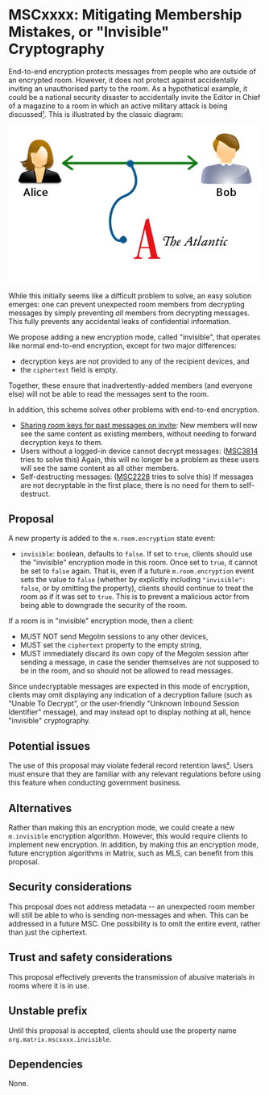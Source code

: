 # MSCxxxx: Mitigating Membership Mistakes, or "Invisible" Cryptography

End-to-end encryption protects messages from people who are outside of an
encrypted room.  However, it does not protect against accidentally inviting an
unauthorised party to the room.  As a hypothetical example, it could be a
national security disaster to accidentally invite the Editor in Chief of a
magazine to a room in which an active military attack is being
discussed[¹](https://www.theatlantic.com/politics/archive/2025/03/trump-administration-accidentally-texted-me-its-war-plans/682151/).
This is illustrated by the classic diagram:

![](images/alice-bob-the-atlantic.png)

While this initially seems like a difficult problem to solve, an easy solution
emerges: one can prevent unexpected room members from decrypting messages by
simply preventing *all* members from decrypting messages.  This fully prevents
any accidental leaks of confidential information.

We propose adding a new encryption mode, called "invisible", that operates like
normal end-to-end encryption, except for two major differences:

- decryption keys are not provided to any of the recipient devices, and
- the `ciphertext` field is empty.

Together, these ensure that inadvertently-added members (and everyone else) will
not be able to read the messages sent to the room.

In addition, this scheme solves other problems with end-to-end encryption.

- [Sharing room keys for past messages on
  invite](https://github.com/element-hq/element-meta/issues/39): New members
  will now see the same content as existing members, without needing to forward
  decryption keys to them.
- Users without a logged-in device cannot decrypt messages:
  ([MSC3814](https://github.com/matrix-org/matrix-spec-proposals/pull/3814)
  tries to solve this) Again, this will no longer be a problem as these users
  will see the same content as all other members.
- Self-destructing messages:
  ([MSC2228](https://github.com/matrix-org/matrix-spec-proposals/pull/2228/files)
  tries to solve this) If messages are not decryptable in the first place, there
  is no need for them to self-destruct.

## Proposal

A new property is added to the `m.room.encryption` state event:

- `invisible`: boolean, defaults to `false`.  If set to `true`, clients should
  use the "invisible" encryption mode in this room.  Once set to `true`, it
  cannot be set to `false` again.  That is, even if a future `m.room.encryption`
  event sets the value to `false` (whether by explicitly including `"invisible":
  false`, or by omitting the property), clients should continue to treat the
  room as if it was set to `true`.  This is to prevent a malicious actor from
  being able to downgrade the security of the room.

If a room is in "invisible" encryption mode, then a client:

- MUST NOT send Megolm sessions to any other devices,
- MUST set the `ciphertext` property to the empty string,
- MUST immediately discard its own copy of the Megolm session after sending a
  message, in case the sender themselves are not supposed to be in the room, and
  so should not be allowed to read messages.

Since undecryptable messages are expected in this mode of encryption, clients
may omit displaying any indication of a decryption failure (such as "Unable To
Decrypt", or the user-friendly "Unknown Inbound Session Identifier" message),
and may instead opt to display nothing at all, hence "invisible" cryptography.

## Potential issues

The use of this proposal may violate federal record retention
laws[²](https://thehill.com/regulation/court-battles/5214036-trump-officials-face-records-lawsuit-over-signal-chat/).
Users must ensure that they are familiar with any relevant regulations before
using this feature when conducting government business.

## Alternatives

Rather than making this an encryption mode, we could create a new `m.invisible`
encryption algorithm.  However, this would require clients to implement new
encryption.  In addition, by making this an encryption mode, future encryption
algorithms in Matrix, such as MLS, can benefit from this proposal.

## Security considerations

This proposal does not address metadata -- an unexpected room member will still
be able to who is sending non-messages and when.  This can be addressed in a
future MSC.  One possibility is to omit the entire event, rather than just the
ciphertext.

## Trust and safety considerations

This proposal effectively prevents the transmission of abusive materials in
rooms where it is in use.

## Unstable prefix

Until this proposal is accepted, clients should use the property name
`org.matrix.mscxxxx.invisible`.

## Dependencies

None.
